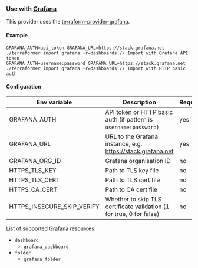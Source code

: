 ### Use with [Grafana](https://grafana.com)

This provider uses the [terraform-provider-grafana](https://registry.terraform.io/providers/grafana/grafana/latest).

#### Example

```
GRAFANA_AUTH=api_token GRAFANA_URL=https://stack.grafana.net ./terraformer import grafana -r=dashboards // Import with Grafana API token
GRAFANA_AUTH=username:password GRAFANA_URL=https://stack.grafana.net ./terraformer import grafana -r=dashboards // Import with HTTP basic auth
```

#### Configuration

| Env variable               | Description | Required | Default |
| -------------------------- | -------------------------------------------------------------------- | --- | - |
| GRAFANA_AUTH               | API token or HTTP basic auth (if pattern is `username:password`)     | yes | - |
| GRAFANA_URL                | URL to the Grafana instance, e.g. https://stack.grafana.net          | yes | - |
| GRAFANA_ORG_ID             | Grafana organisation ID                                              | no  | 1 |
| HTTPS_TLS_KEY              | Path to TLS key file                                                 | no  | - |
| HTTPS_TLS_CERT             | Path to TLS cert file                                                | no  | - |
| HTTPS_CA_CERT              | Path to CA cert file                                                 | no  | - |
| HTTPS_INSECURE_SKIP_VERIFY | Whether to skip TLS certificate validation (1 for true, 0 for false) | no  | 0 |

List of supported [Grafana](https://grafana.com) resources:

* `dashboard`
  * `grafana_dashboard`
* `folder`
  * `grafana_folder`
